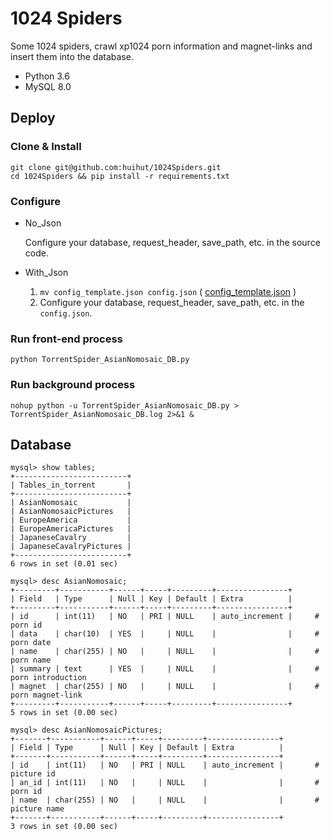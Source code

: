 # 1024 Spiders

Some 1024 spiders, crawl xp1024 porn information and magnet-links and insert them into the database.

* Python 3.6
* MySQL 8.0

## Deploy

### Clone & Install

```
git clone git@github.com:huihut/1024Spiders.git
cd 1024Spiders && pip install -r requirements.txt
```

### Configure

* No_Json

    Configure your database, request_header, save_path, etc. in the source code.

* With_Json

    1. `mv config_template.json config.json` ( [config_template.json](config_template.json) )
    2. Configure your database, request_header, save_path, etc. in the `config.json`.

### Run front-end process

```
python TorrentSpider_AsianNomosaic_DB.py
```

### Run background process

```
nohup python -u TorrentSpider_AsianNomosaic_DB.py > TorrentSpider_AsianNomosaic_DB.log 2>&1 &
```

## Database

```mysql
mysql> show tables;
+-------------------------+
| Tables_in_torrent       |
+-------------------------+
| AsianNomosaic           |
| AsianNomosaicPictures   |
| EuropeAmerica           |
| EuropeAmericaPictures   |
| JapaneseCavalry         |
| JapaneseCavalryPictures |
+-------------------------+
6 rows in set (0.01 sec)

mysql> desc AsianNomosaic;
+---------+-----------+------+-----+---------+----------------+
| Field   | Type      | Null | Key | Default | Extra          |
+---------+-----------+------+-----+---------+----------------+
| id      | int(11)   | NO   | PRI | NULL    | auto_increment |     # porn id
| data    | char(10)  | YES  |     | NULL    |                |     # porn date
| name    | char(255) | NO   |     | NULL    |                |     # porn name
| summary | text      | YES  |     | NULL    |                |     # porn introduction
| magnet  | char(255) | NO   |     | NULL    |                |     # porn magnet-link
+---------+-----------+------+-----+---------+----------------+
5 rows in set (0.00 sec)

mysql> desc AsianNomosaicPictures;
+-------+-----------+------+-----+---------+----------------+
| Field | Type      | Null | Key | Default | Extra          |
+-------+-----------+------+-----+---------+----------------+
| id    | int(11)   | NO   | PRI | NULL    | auto_increment |       # picture id
| an_id | int(11)   | NO   |     | NULL    |                |       # porn id
| name  | char(255) | NO   |     | NULL    |                |       # picture name
+-------+-----------+------+-----+---------+----------------+
3 rows in set (0.00 sec)
```